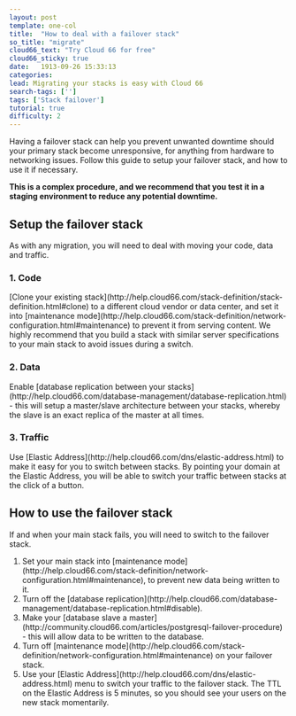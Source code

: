 ```yaml
---
layout: post
template: one-col
title:  "How to deal with a failover stack"
so_title: "migrate"
cloud66_text: "Try Cloud 66 for free"
cloud66_sticky: true
date:   1913-09-26 15:33:13
categories: 
lead: Migrating your stacks is easy with Cloud 66
search-tags: ['']
tags: ['Stack failover']
tutorial: true
difficulty: 2
---
```


Having a failover stack can help you prevent unwanted downtime should your primary stack become unresponsive, for anything from hardware to networking issues. Follow this guide to setup your failover stack, and how to use it if necessary.

<b>This is a complex procedure, and we recommend that you test it in a staging environment to reduce any potential downtime.</b>

<h2>Setup the failover stack</h2>
As with any migration, you will need to deal with moving your code, data and traffic. 

<h3>1. Code</h3>
[Clone your existing stack](http://help.cloud66.com/stack-definition/stack-definition.html#clone) to a different cloud vendor or data center, and set it into [maintenance mode](http://help.cloud66.com/stack-definition/network-configuration.html#maintenance) to prevent it from serving content. We highly recommend that you build a stack with similar server specifications to your main stack to avoid issues during a switch. 

<h3>2. Data</h3>
Enable [database replication between your stacks](http://help.cloud66.com/database-management/database-replication.html) - this will setup a master/slave architecture between your stacks, whereby the slave is an exact replica of the master at all times. 

<h3>3. Traffic</h3>
Use [Elastic Address](http://help.cloud66.com/dns/elastic-address.html) to make it easy for you to switch between stacks. By pointing your domain at the Elastic Address, you will be able to switch your traffic between stacks at the click of a button.

<h2>How to use the failover stack</h2>
If and when your main stack fails, you will need to switch to the failover stack.

<ol class="article-list">
<li>Set your main stack into [maintenance mode](http://help.cloud66.com/stack-definition/network-configuration.html#maintenance), to prevent new data being written to it.</li>
<li>Turn off the [database replication](http://help.cloud66.com/database-management/database-replication.html#disable).</li>
<li>Make your [database slave a master](http://community.cloud66.com/articles/postgresql-failover-procedure) - this will allow data to be written to the database.</li>
<li>Turn off [maintenance mode](http://help.cloud66.com/stack-definition/network-configuration.html#maintenance) on your failover stack.</li>
<li>Use your [Elastic Address](http://help.cloud66.com/dns/elastic-address.html) menu to switch your traffic to the failover stack. The TTL on the Elastic Address is 5 minutes, so you should see your users on the new stack momentarily.</li>
</ol>